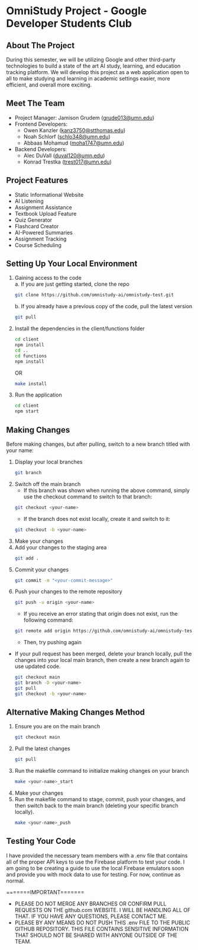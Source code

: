 # OmniStudy Project - Google Developer Students Club

## About The Project
During this semester, we will be utilizing Google and other third-party technologies to build a state of the art AI study, learning, and education tracking platform. We will develop this project as a web application open to all to make studying and learning in academic settings easier, more efficient, and overall more exciting.

## Meet The Team
* Project Manager: Jamison Grudem (grude013@umn.edu)
* Frontend Developers:
    * Owen Kanzler (kanz3750@stthomas.edu)
    * Noah Schlorf (schlo348@umn.edu)
    * Abbaas Mohamud (moha1747@umn.edu)
* Backend Developers:
    * Alec DuVall (duval120@umn.edu)
    * Konrad Trestka (trest017@umn.edu)

## Project Features
* Static Informational Website
* AI Listening
* Assignment Assistance
* Textbook Upload Feature
* Quiz Generator
* Flashcard Creator
* AI-Powered Summaries
* Assignment Tracking
* Course Scheduling

## Setting Up Your Local Environment
1. Gaining access to the code  
    a. If you are just getting started, clone the repo
    ```sh
    git clone https://github.com/omnistudy-ai/omnistudy-test.git
    ```  
    b. If you already have a previous copy of the code, pull the latest version
    ```sh
    git pull
    ```
2. Install the dependencies in the client/functions folder
    ```sh
    cd client
    npm install
    cd ..
    cd functions
    npm install
    ```
    OR
    ```sh
    make install
    ```
3. Run the application
    ```sh
    cd client
    npm start
    ```

## Making Changes
Before making changes, but after pulling, switch to a new branch titled with your name:
1. Display your local branches
    ```sh
    git branch
    ```
2. Switch off the main branch
    * If this branch was shown when running the above command, simply use the checkout command to switch to that branch:
    ```sh
    git checkout <your-name>
    ```
    * If the branch does not exist locally, create it and switch to it:
    ```sh
    git checkout -b <your-name>
    ```
3. Make your changes
4. Add your changes to the staging area
    ```sh
    git add .
    ```
5. Commit your changes
    ```sh
    git commit -m "<your-commit-message>"
    ```
6. Push your changes to the remote repository
    ```sh
    git push -u origin <your-name>
    ```
    * If you receive an error stating that origin does not exist, run the following command:
    ```sh
    git remote add origin https://github.com/omnistudy-ai/omnistudy-test.git
    ```
    * Then, try pushing again

* If your pull request has been merged, delete your branch locally, pull the changes into your local main branch, then create a new branch again to use updated code.
    ```sh
    git checkout main
    git branch -D <your-name>
    git pull
    git checkout -b <your-name>
    ```
## Alternative Making Changes Method
1. Ensure you are on the main branch
    ```sh
    git checkout main
    ```
2. Pull the latest changes
    ```sh
    git pull
    ```
3. Run the makefile command to initialize making changes on your branch
    ```sh
    make <your-name>_start
    ```
4. Make your changes
5. Run the makefile command to stage, commit, push your changes, and then switch back to the main branch (deleting your specific branch locally).
    ```sh
    make <your-name>_push
    ```
## Testing Your Code
I have provided the necessary team members with a .env file that contains all of the proper API keys to use the Firebase platform to test your code. I am going to be creating a guide to use the local Firebase emulators soon and provide you with mock data to use for testing. For now, continue as normal.

=======IMPORTANT=======  
* PLEASE DO NOT MERGE ANY BRANCHES OR CONFIRM PULL REQUESTS ON THE github.com WEBSITE. I WILL BE HANDLING ALL OF THAT. IF YOU HAVE ANY QUESTIONS, PLEASE CONTACT ME.
* PLEASE BY ANY MEANS DO NOT PUSH THIS .env FILE TO THE PUBLIC GITHUB REPOSITORY. THIS FILE CONTAINS SENSITIVE INFORMATION THAT SHOULD NOT BE SHARED WITH ANYONE OUTSIDE OF THE TEAM.
